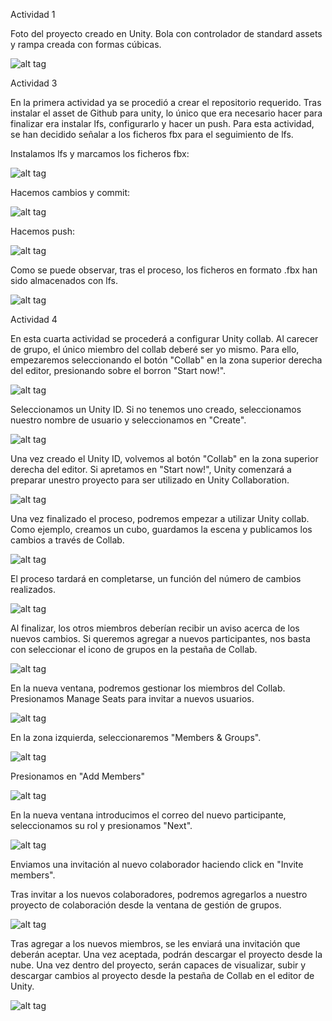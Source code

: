 Actividad 1

Foto del proyecto creado en Unity. Bola con controlador de standard assets y rampa creada con formas cúbicas.

![alt tag](Imagenes/proyectoimag.png)



Actividad 3

En la primera actividad ya se procedió a crear el repositorio requerido. Tras instalar el asset de Github para unity, lo único que era necesario hacer para finalizar era instalar lfs, configurarlo y hacer un push. Para esta actividad, se han decidido señalar a los ficheros fbx para el seguimiento de lfs.

Instalamos lfs y marcamos los ficheros fbx:

![alt tag](Imagenes/proyectoimag3.png)

Hacemos cambios y commit:

![alt tag](Imagenes/proyectoimag4.png)

Hacemos push:

![alt tag](Imagenes/proyectoimag6.PNG)

Como se puede observar, tras el proceso, los ficheros en formato .fbx han sido almacenados con lfs.

![alt tag](Imagenes/proyectoimag7.PNG)



Actividad 4

En esta cuarta actividad se procederá a configurar Unity collab. Al carecer de grupo, el único miembro del collab deberé ser yo mismo. 
Para ello, empezaremos seleccionando el botón "Collab" en la zona superior derecha del editor, presionando sobre el borron "Start now!".

![alt tag](Imagenes/proyectoimag8.png)

Seleccionamos un Unity ID. Si no tenemos uno creado, seleccionamos nuestro nombre de usuario y seleccionamos en "Create".

![alt tag](Imagenes/proyectoimag9.png)

Una vez creado el Unity ID, volvemos al botón "Collab" en la zona superior derecha del editor. Si apretamos en "Start now!", Unity comenzará a preparar unestro proyecto para ser utilizado en Unity Collaboration.

![alt tag](Imagenes/proyectoimag10.png)

Una vez finalizado el proceso, podremos empezar a utilizar Unity collab. Como ejemplo, creamos un cubo, guardamos la escena y publicamos los cambios a través de Collab.

![alt tag](Imagenes/proyectoimag11.png)

El proceso tardará en completarse, un función del número de cambios realizados.

![alt tag](Imagenes/proyectoimag12.png)

Al finalizar, los otros miembros deberían recibir un aviso acerca de los nuevos cambios. Si queremos agregar a nuevos participantes, nos basta con seleccionar el icono de grupos en la pestaña de Collab.

![alt tag](Imagenes/proyectoimag13.png)

En la nueva ventana, podremos gestionar los miembros del Collab. Presionamos Manage Seats para invitar a nuevos usuarios.

![alt tag](Imagenes/proyectoimag16.png)

En la zona izquierda, seleccionaremos "Members & Groups".

![alt tag](Imagenes/proyectoimag17.png)

Presionamos en "Add Members"

![alt tag](Imagenes/proyectoimag18.png)

En la nueva ventana introducimos el correo del nuevo participante, seleccionamos su rol y presionamos "Next".

![alt tag](Imagenes/proyectoimag19.png)

Enviamos una invitación al nuevo colaborador haciendo click en "Invite members".

Tras invitar a los nuevos colaboradores, podremos agregarlos a nuestro proyecto de colaboración desde la ventana de gestión de grupos.

![alt tag](Imagenes/proyectoimag14.png)

Tras agregar a los nuevos miembros, se les enviará una invitación que deberán aceptar. Una vez aceptada, podrán descargar el proyecto desde la nube. Una vez dentro del proyecto, serán capaces de visualizar, subir y descargar cambios al proyecto desde la pestaña de Collab en el editor de Unity.

![alt tag](Imagenes/proyectoimag15.png)
